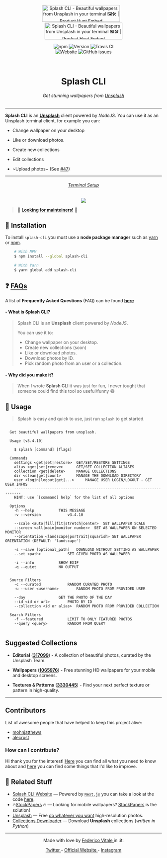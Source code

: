 <p align="center">
	<a href="https://www.producthunt.com/posts/splash-cli?utm_source=badge-featured&utm_medium=badge&utm_souce=badge-splash-cli" target="_blank"><img src="https://api.producthunt.com/widgets/embed-image/v1/featured.svg?post_id=136902&theme=dark" alt="Splash CLI - Beautiful wallpapers from Unsplash in your terminal 🖼️🛠️ | Product Hunt Embed" style="width: 250px; height: 54px;" width="250px" height="54px" /></a>
	&nbsp;&nbsp;&nbsp;
	<a href="https://www.producthunt.com/posts/splash-cli?utm_source=badge-top-post-badge&utm_medium=badge&utm_souce=badge-splash-cli" target="_blank"><img src="https://api.producthunt.com/widgets/embed-image/v1/top-post-badge.svg?post_id=136902&theme=dark&period=daily" alt="Splash CLI - Beautiful wallpapers from Unsplash in your terminal 🖼️🛠️ | Product Hunt Embed" style="width: 250px; height: 54px;" width="250px" height="54px" /></a>
</p>
<p align="center">
  <!-- <img src="https://img.shields.io/npm/dt/splash-cli.svg?style=for-the-badge" alt="Downloads" /> -->
  <img alt="npm" src="https://img.shields.io/npm/dm/splash-cli.svg?style=for-the-badge">
  <img src="https://img.shields.io/github/package-json/v/splash-cli/splash-cli.svg?style=for-the-badge" alt="Version" />
  <img src="https://img.shields.io/travis/splash-cli/splash-cli/master.svg?style=for-the-badge" alt="Travis CI" />
	<br />
  <img alt="Website" src="https://img.shields.io/website/https/splash-cli.app.svg?down_color=red&style=for-the-badge">
  <img alt="GitHub issues" src="https://img.shields.io/github/issues/splash-cli/splash-cli.svg?style=for-the-badge">
</p>
<br>

<h1 align="center"> Splash CLI </h1>
<h6 align="center">Get stunning wallpapers from <a href="https://unsplash.com">Unsplash</a> </h6>
<hr />

**Splash CLI** is an [**Unsplash**][uwebsite] client powered by _NodeJS_.
You can use it as an Unsplash terminal client, for example you can:

- Change wallpaper on your desktop
- Like or download photos.
- Create new collections
- Edit collections

- ~Upload photos~ (See [#47](https://github.com/splash-cli/splash-cli/issues/47))

---

<h6 align="center"> <a href="https://github.com/rawnly/dot-files">Terminal Setup</a> </h6>
<p align="center">
	<a href="https://splash-cli.app" title="Splash CLI">
		<img src="https://user-images.githubusercontent.com/16429579/46895514-07154800-ce79-11e8-9e1c-0df66a38a915.gif" />
	</a>
</p>

> :eyes: [**Looking for mainteiners!**][mailtome] :eyes:

<!-- > Get beautiful wallpapers from [**Unsplash**][uwebsite] -->

## :floppy_disk: Installation

To install `splash-cli` you must use a **node package manager** such as [yarn](https://yarnpkg.com) or [npm](https://npmjs.com).

```bash
	# With NPM
	$ npm install --global splash-cli

	# With Yarn
	$ yarn global add splash-cli
```

## ❓ [FAQs](/documentation/FAQ.md)

A list of **Frequently Asked Questions** (FAQ) can be found [**here**](https://github.com/splash-cli/splash-cli/issues?utf8=✓&q=is%3Aissue+label%3A%22%3Aquestion%3A++FAQ%22+)

#### - What is **Splash CLI**?

> Splash CLI is an **Unsplash** client powered by _NodeJS_.
>
> You can use it to:
>
> - Change wallpaper on your desktop.
> - Create new collections (soon)
> - Like or download photos.
> - Download photos by ID.
> - Pick random photo from an user or a collection.

#### - Why did you make it?

> When I wrote **Splash CLI** it was just for fun, I never tought that someone could find this tool so useful/funny 😅

## :paw_prints: Usage

> Splash is easy and quick to use, just run `splash` to get started.

```

  Get beautiful wallpapers from unsplash.

  Usage [v3.4.10]

  	$ splash [command] [flags]

  Commands
  	settings <get|set|restore>	GET/SET/RESTORE SETTINGS
  	alias <get|set|remove>		GET/SET COLLECTION ALIASES
  	collection <get|delete>		MANAGE COLLECTIONS
  	dir <clean|get|count>		MANAGE THE DOWNLOAD DIRECTORY
  	user <login|logout|get|...> 	MANAGE USER LOGIN/LOGOUT - GET USER INFOS
  	-------------------------------------------------------------------------
  	HINT: use `[command] help` for the list of all options

  Options
  	-h --help			THIS MESSAGE
  	-v --version			v3.4.10

  	--scale <auto|fill|fit|stretch|center>  SET WALLPAPER SCALE
  	--screen <all|main|monitor number>	SET AS WALLPAPER ON SELECTED MONITOR
  	--orientation <landscape|portrait|squarish> SET WALLPAPER ORIENTATION (DEFAULT: 'landscape')

  	-s --save [optional_path] 	DOWNLOAD WITHOUT SETTING AS WALLPAPER
  	--set <path> 			SET GIVEN PHOTO AS WALLPAPER

  	-i --info			SHOW EXIF
  	-q --quiet			NO OUTPUT


  Source Filters
  	-c --curated			RANDOM CURATED PHOTO
  	-u --user <username>		RANDOM PHOTO FROM PROVIDED USER

  	--day				GET THE PHOTO OF THE DAY
  	--id <id or url>		PHOTO BY ID
  	--collection <id or alias>	RANDOM PHOTO FROM PROVIDED COLLECTION

  Search Filters
  	-f --featured			LIMIT TO ONLY FEATURED PHOTOS
  	--query <query>			RANDOM FROM QUERY


```

## Suggested Collections

- **Editorial** ([**317099**](https://unsplash.com/collections/317099/unsplash-editorial)) - A collection of beautiful photos, curated by the Unsplash Team.

- **Wallpapers** ([**1065976**](https://unsplash.com/collections/1065976/wallpapers)) - Free stunning HD wallpapers for your mobile and desktop screens.

- **Textures & Patterns** ([**3330445**](https://unsplash.com/collections/3330445/textures-patterns)) - Find your next perfect texture or pattern in high-quality.

---

## Contributors

List of awesome people that have helped to keep this project alive:

- [mohnjatthews](http://github.com/mohnjatthews)
- [alecrust](http://github.com/alecrust)

### How can I contribute?

Hi thank you for the interest! [Here](/.github/CONTRIBUTING.md) you can find all what you need to know about and [here](/documentation/ROADMAP.md) you can find some things that I'd like to improve.

## :space_invader: Related Stuff

- [Splash CLI Website](https://splash-cli.app) &mdash; Powered by [`Next.js`](https://nextjs.org) you can take a look at the code [here](https://github.com/splash-cli/splash-cli-website/).
- 🔥[StockPapers][stockpapers] 🔥 &mdash; Looking for mobile wallpapers? [StockPapers][stockpapers] is the solution!
- [Unsplash](https://unsplash.com/) &mdash; Free [do whatever you want](https://unsplash.com/license) high-resolution photos.
- [Collections Downloader](https://github.com/Rawnly/collection-downloader-py) &mdash; Download **Unsplash** collections (_written in Python_)

---

<p align="center">
	Made with love by <a href="https://fedevitale.dev"> Federico Vitale </a> in :it:
</p>

<p align="center">
	<a href="https://twitter.com/rawnlydev"> Twitter </a>
	-
	<a href="https://splash-cli.app"> Official Website </a>
	-
	<a href="https://instagram.com/fedevitale.dev"> Instagram </a>
</p>

[uwebsite]: https://unsplash.com
[desk]: https://github.com/rawnly/splashdesktop
[oh-my-zsh]: https://github.com/robbyrussell/oh-my-zsh
[hyper]: https://github.com/zeit/hyper
[splash-site]: https://splash-cli.app
[old-branch]: https://github.com/rawnly/splash-cli/tree/node%3C%3D7
[sample]: https://i.imgur.com/o0eXz6F.gif
[help]: https://user-images.githubusercontent.com/16429579/33238956-68de7c6a-d298-11e7-841d-2da1c624fce8.png
[stockpapers]: https://itunes.apple.com/us/app/stock-papers/id1443861313
[mailtome]: mailto:fedevitale99@gmail.com?subject=Splash%20CLI%20%20Mainteniner
